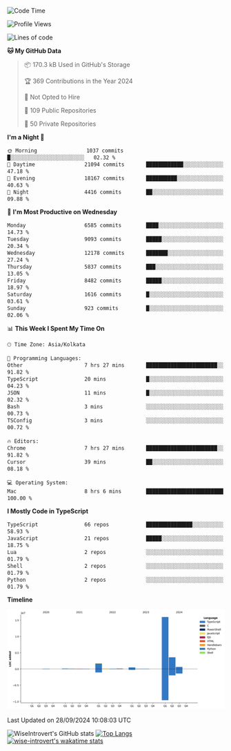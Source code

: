 <!--START_SECTION:waka-->
![Code Time](http://img.shields.io/badge/Code%20Time-1%2C638%20hrs%2013%20mins-blue)

![Profile Views](http://img.shields.io/badge/Profile%20Views-3-blue)

![Lines of code](https://img.shields.io/badge/From%20Hello%20World%20I%27ve%20Written-23.1%20million%20lines%20of%20code-blue)

**🐱 My GitHub Data** 

> 📦 170.3 kB Used in GitHub's Storage 
 > 
> 🏆 369 Contributions in the Year 2024
 > 
> 🚫 Not Opted to Hire
 > 
> 📜 109 Public Repositories 
 > 
> 🔑 50 Private Repositories 
 > 
**I'm a Night 🦉** 

```text
🌞 Morning                1037 commits        █░░░░░░░░░░░░░░░░░░░░░░░░   02.32 % 
🌆 Daytime                21094 commits       ████████████░░░░░░░░░░░░░   47.18 % 
🌃 Evening                18167 commits       ██████████░░░░░░░░░░░░░░░   40.63 % 
🌙 Night                  4416 commits        ██░░░░░░░░░░░░░░░░░░░░░░░   09.88 % 
```
📅 **I'm Most Productive on Wednesday** 

```text
Monday                   6585 commits        ████░░░░░░░░░░░░░░░░░░░░░   14.73 % 
Tuesday                  9093 commits        █████░░░░░░░░░░░░░░░░░░░░   20.34 % 
Wednesday                12178 commits       ███████░░░░░░░░░░░░░░░░░░   27.24 % 
Thursday                 5837 commits        ███░░░░░░░░░░░░░░░░░░░░░░   13.05 % 
Friday                   8482 commits        █████░░░░░░░░░░░░░░░░░░░░   18.97 % 
Saturday                 1616 commits        █░░░░░░░░░░░░░░░░░░░░░░░░   03.61 % 
Sunday                   923 commits         █░░░░░░░░░░░░░░░░░░░░░░░░   02.06 % 
```


📊 **This Week I Spent My Time On** 

```text
🕑︎ Time Zone: Asia/Kolkata

💬 Programming Languages: 
Other                    7 hrs 27 mins       ███████████████████████░░   91.82 % 
TypeScript               20 mins             █░░░░░░░░░░░░░░░░░░░░░░░░   04.23 % 
JSON                     11 mins             █░░░░░░░░░░░░░░░░░░░░░░░░   02.32 % 
Bash                     3 mins              ░░░░░░░░░░░░░░░░░░░░░░░░░   00.73 % 
TSConfig                 3 mins              ░░░░░░░░░░░░░░░░░░░░░░░░░   00.72 % 

🔥 Editors: 
Chrome                   7 hrs 27 mins       ███████████████████████░░   91.82 % 
Cursor                   39 mins             ██░░░░░░░░░░░░░░░░░░░░░░░   08.18 % 

💻 Operating System: 
Mac                      8 hrs 6 mins        █████████████████████████   100.00 % 
```

**I Mostly Code in TypeScript** 

```text
TypeScript               66 repos            ███████████████░░░░░░░░░░   58.93 % 
JavaScript               21 repos            █████░░░░░░░░░░░░░░░░░░░░   18.75 % 
Lua                      2 repos             ░░░░░░░░░░░░░░░░░░░░░░░░░   01.79 % 
Shell                    2 repos             ░░░░░░░░░░░░░░░░░░░░░░░░░   01.79 % 
Python                   2 repos             ░░░░░░░░░░░░░░░░░░░░░░░░░   01.79 % 
```



**Timeline**

![Lines of Code chart](https://raw.githubusercontent.com/wise-introvert/wise-introvert/master/assets/bar_graph.png)


 Last Updated on 28/09/2024 10:08:03 UTC
<!--END_SECTION:waka-->

![WiseIntrovert's GitHub stats](https://github-readme-stats.vercel.app/api?username=wise-introvert&count_private=true&show_icons=true)
[![Top Langs](https://github-readme-stats.vercel.app/api/top-langs/?username=wise-introvert&langs_count=10)](https://github.com/anuraghazra/github-readme-stats)
[![wise-introvert's wakatime stats](https://github-readme-stats.vercel.app/api/wakatime?username=wiseintrovert)](https://github.com/anuraghazra/github-readme-stats)
